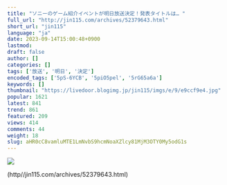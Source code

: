 ```yaml
---
title: "ソニーのゲーム紹介イベントが明日放送決定！発表タイトルは… "
full_url: "http://jin115.com/archives/52379643.html"
short_url: "jin115"
language: "ja"
date: 2023-09-14T15:00:48+0900
lastmod: 
draft: false
author: []
categories: []
tags: ['放送', '明日', '決定']
encoded_tags: ['5pS-6YCB', '5piO5pel', '5rG65a6a']
keywords: []
thumbnail: "https://livedoor.blogimg.jp/jin115/imgs/e/9/e9ccf9e4.jpg"
popular: 1621
latest: 841
trend: 861
featured: 209
views: 414
comments: 44
weight: 18
slug: aHR0cC8vamluMTE1LmNvbS9hcmNoaXZlcy81MjM3OTY0My5odG1s
---
```


![](https://livedoor.blogimg.jp/jin115/imgs/e/9/e9ccf9e4.jpg)



(http//jin115.com/archives/52379643.html)
